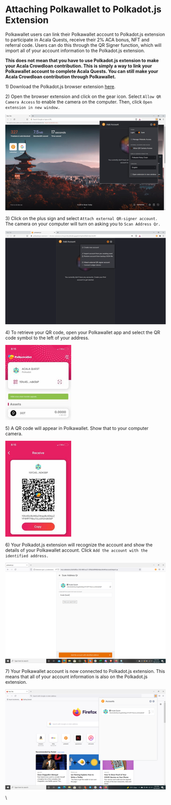 # Attaching Polkawallet to Polkadot.js Extension

Polkawallet users can link their Polkawallet account to Polkadot.js extension to participate in Acala Quests, receive their 2% ACA bonus, NFT and referral code. Users can do this through the QR Signer function, which will import all of your account information to the Polkadot.js extension.&#x20;

**This does not mean that you have to use Polkadot.js extension to make your Acala Crowdloan contribution. This is simply a way to link your Polkawallet account to complete Acala Quests. You can still make your Acala Crowdloan contribution through Polkawallet.**

1\) Download the Polkadot.js browser extension [here](https://polkadot.js.org/extension/).

2\) Open the browser extension and click on the gear icon. Select `Allow QR Camera Access` to enable the camera on the computer. Then, click `Open extension in new window.`

![](<../../../.gitbook/assets/image (73).png>)

3\) Click on the plus sign and select `Attach external QR-signer account.` The camera on your computer will turn on asking you to `Scan Address Qr.`

![](<../../../.gitbook/assets/image (67).png>)

4\) To retrieve your QR code, open your Polkawallet app and select the QR code symbol to the left of your address.

![](<../../../.gitbook/assets/File (24).jpg>)

5\) A QR code will appear in Polkawallet. Show that to your computer camera.

![](<../../../.gitbook/assets/File (25) (1).jpg>)

6\) Your Polkadot.js extension will recognize the account and show the details of your Polkawallet account. Click `Add the account with the identified address.`

![](<../../../.gitbook/assets/Screenshot (182).png>)

7\) Your Polkawallet account is now connected to Polkadot.js extension. This means that all of your account information is also on the Polkadot.js extension.&#x20;

![](<../../../.gitbook/assets/Screenshot (184).png>)

\
